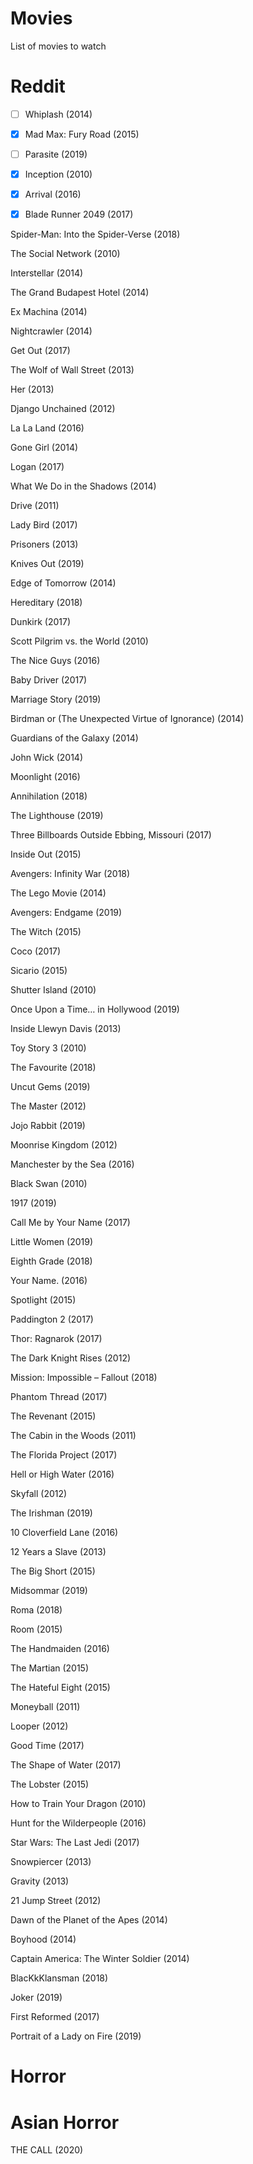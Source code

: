 # Movies
List of movies to watch

# Reddit
- [ ] Whiplash (2014)

- [x] Mad Max: Fury Road (2015)

- [ ] Parasite (2019)

- [x] Inception (2010)

- [x] Arrival (2016)

- [x] Blade Runner 2049 (2017)

Spider-Man: Into the Spider-Verse (2018)

The Social Network (2010)

Interstellar (2014)

The Grand Budapest Hotel (2014)

Ex Machina (2014)

Nightcrawler (2014)

Get Out (2017)

The Wolf of Wall Street (2013)

Her (2013)

Django Unchained (2012)

La La Land (2016)

Gone Girl (2014)

Logan (2017)

What We Do in the Shadows (2014)

Drive (2011)

Lady Bird (2017)

Prisoners (2013)

Knives Out (2019)

Edge of Tomorrow (2014)

Hereditary (2018)

Dunkirk (2017)

Scott Pilgrim vs. the World (2010)

The Nice Guys (2016)

Baby Driver (2017)

Marriage Story (2019)

Birdman or (The Unexpected Virtue of Ignorance) (2014)

Guardians of the Galaxy (2014)

John Wick (2014)

Moonlight (2016)

Annihilation (2018)

The Lighthouse (2019)

Three Billboards Outside Ebbing, Missouri (2017)

Inside Out (2015)

Avengers: Infinity War (2018)

The Lego Movie (2014)

Avengers: Endgame (2019)

The Witch (2015)

Coco (2017)

Sicario (2015)

Shutter Island (2010)

Once Upon a Time… in Hollywood (2019)

Inside Llewyn Davis (2013)

Toy Story 3 (2010)

The Favourite (2018)

Uncut Gems (2019)

The Master (2012)

Jojo Rabbit (2019)

Moonrise Kingdom (2012)

Manchester by the Sea (2016)

Black Swan (2010)

1917 (2019)

Call Me by Your Name (2017)

Little Women (2019)

Eighth Grade (2018)

Your Name. (2016)

Spotlight (2015)

Paddington 2 (2017)

Thor: Ragnarok (2017)

The Dark Knight Rises (2012)

Mission: Impossible – Fallout (2018)

Phantom Thread (2017)

The Revenant (2015)

The Cabin in the Woods (2011)

The Florida Project (2017)

Hell or High Water (2016)

Skyfall (2012)

The Irishman (2019)

10 Cloverfield Lane (2016)

12 Years a Slave (2013)

The Big Short (2015)

Midsommar (2019)

Roma (2018)

Room (2015)

The Handmaiden (2016)

The Martian (2015)

The Hateful Eight (2015)

Moneyball (2011)

Looper (2012)

Good Time (2017)

The Shape of Water (2017)

The Lobster (2015)

How to Train Your Dragon (2010)

Hunt for the Wilderpeople (2016)

Star Wars: The Last Jedi (2017)

Snowpiercer (2013)

Gravity (2013)

21 Jump Street (2012)

Dawn of the Planet of the Apes (2014)

Boyhood (2014)

Captain America: The Winter Soldier (2014)

BlacKkKlansman (2018)

Joker (2019)

First Reformed (2017)

Portrait of a Lady on Fire (2019)

# Horror


# Asian Horror
THE CALL (2020)
